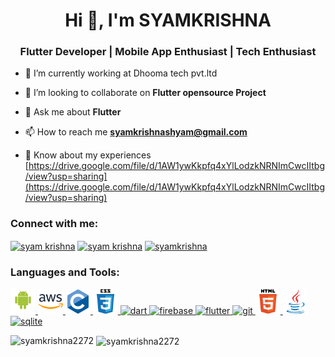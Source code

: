 <h1 align="center">Hi 👋, I'm SYAMKRISHNA</h1>
<h3 align="center">Flutter Developer | Mobile App Enthusiast | Tech Enthusiast</h3>

- 🌱 I’m currently working at Dhooma tech pvt.ltd

- 👯 I’m looking to collaborate on **Flutter opensource Project**

- 💬 Ask me about **Flutter**

- 📫 How to reach me **syamkrishnashyam@gmail.com**

- 📄 Know about my experiences [https://drive.google.com/file/d/1AW1ywKkpfq4xYlLodzkNRNImCwcIItbg/view?usp=sharing](https://drive.google.com/file/d/1AW1ywKkpfq4xYlLodzkNRNImCwcIItbg/view?usp=sharing)

<h3 align="left">Connect with me:</h3>
<p align="left">
<a href="https://linkedin.com/in/syam krishna" target="blank"><img align="center" src="https://raw.githubusercontent.com/rahuldkjain/github-profile-readme-generator/master/src/images/icons/Social/linked-in-alt.svg" alt="syam krishna" height="30" width="40" /></a>
<a href="https://fb.com/syam krishna" target="blank"><img align="center" src="https://raw.githubusercontent.com/rahuldkjain/github-profile-readme-generator/master/src/images/icons/Social/facebook.svg" alt="syam krishna" height="30" width="40" /></a>
<a href="https://www.leetcode.com/syamkrishna" target="blank"><img align="center" src="https://raw.githubusercontent.com/rahuldkjain/github-profile-readme-generator/master/src/images/icons/Social/leet-code.svg" alt="syamkrishna" height="30" width="40" /></a>
</p>

<h3 align="left">Languages and Tools:</h3>
<p align="left"> <a href="https://developer.android.com" target="_blank" rel="noreferrer"> <img src="https://raw.githubusercontent.com/devicons/devicon/master/icons/android/android-original-wordmark.svg" alt="android" width="40" height="40"/> </a> <a href="https://aws.amazon.com" target="_blank" rel="noreferrer"> <img src="https://raw.githubusercontent.com/devicons/devicon/master/icons/amazonwebservices/amazonwebservices-original-wordmark.svg" alt="aws" width="40" height="40"/> </a> <a href="https://www.cprogramming.com/" target="_blank" rel="noreferrer"> <img src="https://raw.githubusercontent.com/devicons/devicon/master/icons/c/c-original.svg" alt="c" width="40" height="40"/> </a> <a href="https://www.w3schools.com/css/" target="_blank" rel="noreferrer"> <img src="https://raw.githubusercontent.com/devicons/devicon/master/icons/css3/css3-original-wordmark.svg" alt="css3" width="40" height="40"/> </a> <a href="https://dart.dev" target="_blank" rel="noreferrer"> <img src="https://www.vectorlogo.zone/logos/dartlang/dartlang-icon.svg" alt="dart" width="40" height="40"/> </a> <a href="https://firebase.google.com/" target="_blank" rel="noreferrer"> <img src="https://www.vectorlogo.zone/logos/firebase/firebase-icon.svg" alt="firebase" width="40" height="40"/> </a> <a href="https://flutter.dev" target="_blank" rel="noreferrer"> <img src="https://www.vectorlogo.zone/logos/flutterio/flutterio-icon.svg" alt="flutter" width="40" height="40"/> </a> <a href="https://git-scm.com/" target="_blank" rel="noreferrer"> <img src="https://www.vectorlogo.zone/logos/git-scm/git-scm-icon.svg" alt="git" width="40" height="40"/> </a> <a href="https://www.w3.org/html/" target="_blank" rel="noreferrer"> <img src="https://raw.githubusercontent.com/devicons/devicon/master/icons/html5/html5-original-wordmark.svg" alt="html5" width="40" height="40"/> </a> <a href="https://www.java.com" target="_blank" rel="noreferrer"> <img src="https://raw.githubusercontent.com/devicons/devicon/master/icons/java/java-original.svg" alt="java" width="40" height="40"/> </a> <a href="https://www.sqlite.org/" target="_blank" rel="noreferrer"> <img src="https://www.vectorlogo.zone/logos/sqlite/sqlite-icon.svg" alt="sqlite" width="40" height="40"/> </a> </p>

<p><img align="left" src="https://github-readme-stats.vercel.app/api/top-langs?username=syamkrishna2272&show_icons=true&locale=en&layout=compact" alt="syamkrishna2272" /></p>

<p>&nbsp;<img align="center" src="https://github-readme-stats.vercel.app/api?username=syamkrishna2272&show_icons=true&locale=en" alt="syamkrishna2272" /></p>
